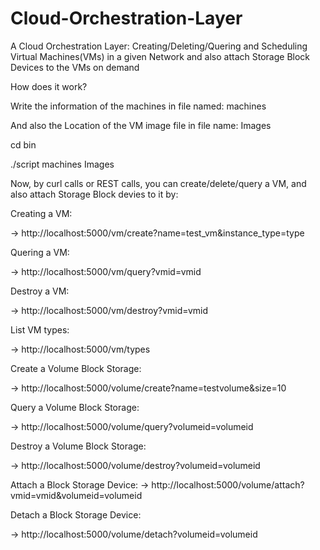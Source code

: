 # Cloud-Orchestration-Layer

A Cloud Orchestration Layer: Creating/Deleting/Quering and Scheduling Virtual Machines(VMs) in a given Network and also attach Storage Block Devices to the VMs on demand

How does it work?

Write the information of the machines in file named: machines

And also the Location of the VM image file in file name: Images

cd bin

./script machines Images

Now, by curl calls or REST calls, you can create/delete/query a VM, and also attach Storage Block devies to it by:

Creating a VM:

-> http://localhost:5000/vm/create?name=test_vm&instance_type=type

Quering a VM:

-> http://localhost:5000/vm/query?vmid=vmid

Destroy a VM:

-> http://localhost:5000/vm/destroy?vmid=vmid

List VM types:

-> http://localhost:5000/vm/types

Create a Volume Block Storage:

-> http://localhost:5000/volume/create?name=test­volume&size=10

Query a Volume Block Storage:

-> http://localhost:5000/volume/query?volumeid=volumeid

Destroy a Volume Block Storage:

-> http://localhost:5000/volume/destroy?volumeid=volumeid

Attach a Block Storage Device:
-> http://localhost:5000/volume/attach?vmid=vmid&volumeid=volumeid

Detach a Block Storage Device:

-> http://localhost:5000/volume/detach?volumeid=volumeid
